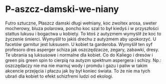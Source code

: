 # P-aszcz-damski-we-niany
Futro sztuczne, Płaszcz damski długi wełniany, koc zwoltex arosa, sweter mocherowy, bluza polarowa, poncho koc szal to był kiedyś i w przyszłości stattus lukusu i bogactwa u kobiety. To ktoś z autyzmem wymyślił że koc to życzenie śmierci. 
Wymyślił to jakiś drechu z autyzmem aby upokorzyć. 
U facetów garnitur jest luksusem. U kobiet ta garderoba. 
Wymyślił ten syf profesoro dres asperger schiza jak oszczędzacze, zegary, zabawki, dresy. 
Te ubrania są luksusowe i normalne dla kobiet.
Co do Kaliego i dresów i green pis green spin to cierpią na autyzm spektrum aspergera i schizy. Np.: oszczędaczy nie ma nie marnuj wody i promdu i gazu i paliw w takim akcencie przejęcia i płaczu jak by był koniec świata. To że nie ma tych ubrań dla kobiet to efekt schizfremi ludzi od ekologi. 
